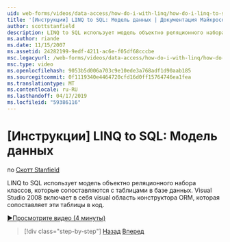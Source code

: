 ```yaml
---
uid: web-forms/videos/data-access/how-do-i-with-linq/how-do-i-linq-to-sql-data-model
title: '[Инструкции] LINQ to SQL: Модель данных | Документация Майкрософт'
author: scottstanfield
description: LINQ to SQL использует модель объектно реляционного набора классов, которые сопоставляются с таблицами в базе данных. Visual Studio 2008 включает в себя это визуальная поверхность проектирования ORM...
ms.author: riande
ms.date: 11/15/2007
ms.assetid: 24282199-9edf-4211-ac6e-f05df68cccbe
msc.legacyurl: /web-forms/videos/data-access/how-do-i-with-linq/how-do-i-linq-to-sql-data-model
msc.type: video
ms.openlocfilehash: 9053b5d006a703c9e10ede3a768adf1d90aab185
ms.sourcegitcommit: 0f1119340e4464720cfd16d0ff15764746ea1fea
ms.translationtype: MT
ms.contentlocale: ru-RU
ms.lasthandoff: 04/17/2019
ms.locfileid: "59386116"
---
```

# <a name="how-do-i-linq-to-sql-data-model"></a>[Инструкции] LINQ to SQL: Модель данных

по [Скотт Stanfield](https://github.com/scottstanfield)

LINQ to SQL использует модель объектно реляционного набора классов, которые сопоставляются с таблицами в базе данных. Visual Studio 2008 включает в себя visual область конструктора ORM, которая сопоставляет эти таблицы в код.

[&#9654;Просмотрите видео (4 минуты)](https://channel9.msdn.com/Blogs/ASP-NET-Site-Videos/how-do-i-linq-to-sql-data-model)

> [!div class="step-by-step"]
> [Назад](how-do-i-linq-to-sql-overview.md)
> [Вперед](how-do-i-linq-to-sql-querying-the-database.md)
